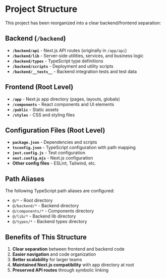# Project Structure

This project has been reorganized into a clear backend/frontend separation:

## Backend (`/backend`)
- **`/backend/api`** - Next.js API routes (originally in `/app/api`)
- **`/backend/lib`** - Server-side utilities, services, and business logic
- **`/backend/types`** - TypeScript type definitions
- **`/backend/scripts`** - Deployment and utility scripts
- **`/backend/__tests__`** - Backend integration tests and test data

## Frontend (Root Level)
- **`/app`** - Next.js app directory (pages, layouts, globals)
- **`/components`** - React components and UI elements
- **`/public`** - Static assets
- **`/styles`** - CSS and styling files

## Configuration Files (Root Level)
- **`package.json`** - Dependencies and scripts
- **`tsconfig.json`** - TypeScript configuration with path mapping
- **`jest.config.js`** - Test configuration
- **`next.config.mjs`** - Next.js configuration
- **Other config files** - ESLint, Tailwind, etc.

## Path Aliases
The following TypeScript path aliases are configured:
- `@/*` - Root directory
- `@/backend/*` - Backend directory
- `@/components/*` - Components directory  
- `@/lib/*` - Backend lib directory
- `@/types/*` - Backend types directory

## Benefits of This Structure
1. **Clear separation** between frontend and backend code
2. **Easier navigation** and code organization
3. **Better scalability** for larger teams
4. **Maintained Next.js compatibility** with app directory at root
5. **Preserved API routes** through symbolic linking